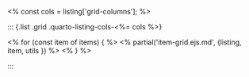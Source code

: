 <%
const cols = listing['grid-columns'];
%>

::: {.list .grid .quarto-listing-cols-<%= cols %>}

<% for (const item of items) { %>
<% partial('item-grid.ejs.md', {listing, item, utils }) %>
<% } %>

:::
